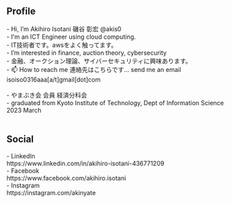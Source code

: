  <h2> Profile </h2>
- Hi, I’m Akihiro Isotani 磯谷 彰宏 @akis0<br>
- I'm an ICT Engineer using cloud computing. <br>
- IT技術者です。awsをよく触ってます。<br>
- I’m interested in finance, auction theory, cybersecurity<br>
- 金融、オークション理論、サイバーセキュリティに興味あります。 <br>
<!---- 🌱 I’m currently learning---> 
- 📫 How to reach me 連絡先はこちらです... send me an email isoiso0316aaa[a/t]gmail[dot]com<br>
<br>
- やまぶき会 会員 経済分科会<br>
- graduated from Kyoto Institute of Technology, Dept of Information Science 2023 March<br>
  <br>
 <h2> Social </h2> 
- LinkedIn <br> https://www.linkedin.com/in/akihiro-isotani-436771209 <br>
- Facebook <br> https://www.facebook.com/akihiro.isotani <br>
- Instagram <br> https://instagram.com/akinyate<br>

<!--
![Anurag's GitHub stats](https://github-readme-stats.vercel.app/api?username=akis0)
-->


<!---
akis0/akis0 is a ✨ special ✨ repository because its `README.md` (this file) appears on your GitHub profile.
You can click the Preview link to take a look at your changes.
--->
